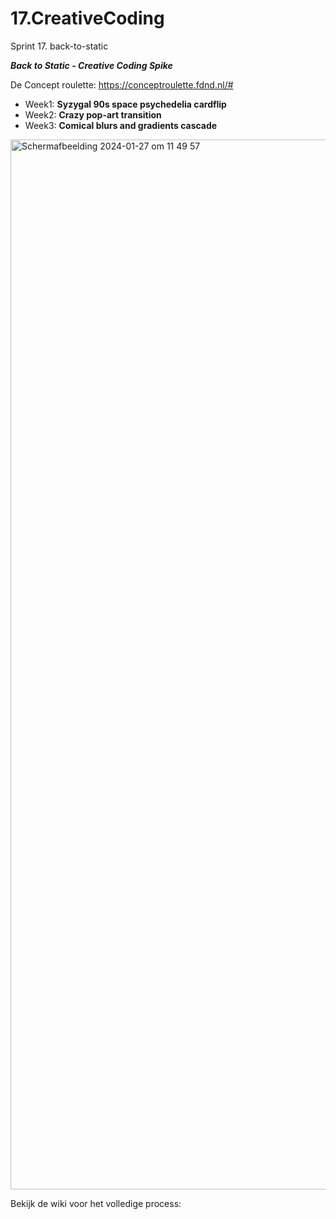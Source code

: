 # 17.CreativeCoding
Sprint 17. back-to-static

***Back to Static - Creative Coding Spike***

De Concept roulette: https://conceptroulette.fdnd.nl/# 

- Week1: **Syzygal 90s space psychedelia cardflip**
- Week2: **Crazy pop-art transition**
- Week3: **Comical blurs and gradients cascade**
<img width="1680" alt="Schermafbeelding 2024-01-27 om 11 49 57" src="https://github.com/EmonaSantiago/17.CreativeCoding/assets/90447045/60764799-3308-4eda-871d-4286a055da7d">

Bekijk de wiki voor het volledige process: 
